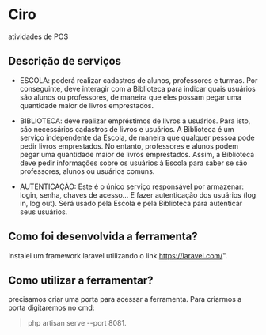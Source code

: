 # Ciro
atividades de POS

## Descrição de serviços

- ESCOLA: poderá realizar cadastros de alunos, professores e turmas. Por conseguinte, deve interagir com a Biblioteca para indicar quais usuários são alunos ou professores, de maneira que eles possam pegar uma quantidade maior de livros emprestados.

- BIBLIOTECA: deve realizar empréstimos de livros a usuários. Para isto, são necessários cadastros de livros e usuários. A Biblioteca é um serviço independente da Escola, de maneira que qualquer pessoa pode pedir livros emprestados. No entanto, professores e alunos podem pegar uma quantidade maior de livros emprestados. Assim, a Biblioteca deve pedir informações sobre os usuários à Escola para saber se são professores, alunos ou usuários comuns.

- AUTENTICAÇÃO: Este é o único serviço responsável por armazenar: login, senha, chaves de acesso... E fazer autenticação dos usuários (log in, log out). Será usado pela Escola e pela Biblioteca para autenticar seus usuários.

## Como foi desenvolvida a ferramenta?

Instalei um framework laravel utilizando o link https://laravel.com/".

## Como utilizar a ferramentar?

precisamos criar uma porta para acessar a ferramenta. Para criarmos a porta digitaremos no cmd: 
> php artisan serve --port 8081.
